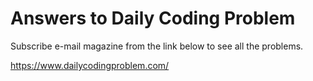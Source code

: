 # Answers to Daily Coding Problem

Subscribe e-mail magazine from the link below to see all the problems.

<https://www.dailycodingproblem.com/>
